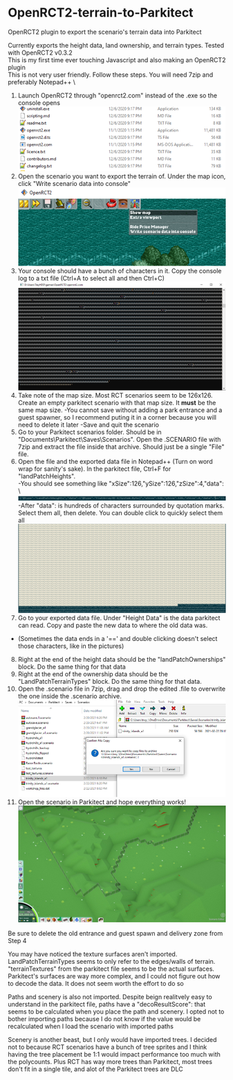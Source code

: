 # OpenRCT2-terrain-to-Parkitect
OpenRCT2 plugin to export the scenario's terrain data into Parkitect

Currently exports the height data, land ownership, and terrain types. Tested with OpenRCT2 v0.3.2 \
This is my first time ever touching Javascript and also making an OpenRCT2 plugin \
This is not very user friendly. Follow these steps. You will need 7zip and preferably Notepad++ \

1. Launch OpenRCT2 through "openrct2.com" instead of the .exe so the console opens
![Launch openrct2.com](exporter1.png)
2. Open the scenario you want to export the terrain of. Under the map icon, click "Write scenario data into console"![Find the plugin under the map icon](exporter2.png)
3. Your console should have a bunch of characters in it. Copy the console log to a txt file (Ctrl+A to select all and then Ctrl+C) ![The exported data](exporter3.png)
4. Take note of the map size. Most RCT scenarios seem to be 126x126. Create an empty parkitect scenario with that map size. It **must** be the same map size.
  -You cannot save without adding a park entrance and a guest spawner, so I recommend puting it in a corner because you will need to delete it later
  -Save and quit the scenario
5. Go to your Parkitect scenarios folder. Should be in "Documents\Parkitect\Saves\Scenarios". Open the .SCENARIO file with 7zip and extract the file inside that archive. Should just be a single "File" file.
6. Open the file and the exported data file in Notepad++ (Turn on word wrap for sanity's sake). In the parkitect file, Ctrl+F for "landPatchHeights".  \
  -You should see something like "xSize":126,"ySize":126,"zSize":4,"data": \  ![Find landPatchHeights](exporter6.png)
  -After "data": is hundreds of characters surrounded by quotation marks. Select them all, then delete. You can double click to quickly select them all  ![Selecting the data](exporter5.png)
7. Go to your exported data file. Under "Height Data" is the data parkitect can read. Copy and paste the new data to where the old data was.
  - (Sometimes the data ends in a '==' and double clicking doesn't select those characters, like in the pictures)
8. Right at the end of the height data should be the "landPatchOwnerships" block. Do the same thing for that data
9. Right at the end of the ownership data should be the "LandPatchTerrainTypes" block. Do the same thing for that data.
10. Open the .scenario file in 7zip, drag and drop the edited .file to overwrite the one inside the .scenario archive.  ![Overwriting with 7zip](exporter7.png)
11. Open the scenario in Parkitect and hope everything works!  ![TrinityIslands](exporter8.jpg)

Be sure to delete the old entrance and guest spawn and delivery zone from Step 4

You may have noticed the texture surfaces aren't imported. LandPatchTerrainTypes seems to only refer to the edges/walls of terrain. 
"terrainTextures" from the parkitect file seems to be the actual surfaces. Parkitect's surfaces are way more complex, and I could not figure out how to decode the data. It does not seem worth the effort to do so

Paths and scenery is also not imported. Despite beign realitvely easy to understand in the parkitect file, paths have a "decoResultScore": that seems to be calculated when you place the path and scenery. I opted not to bother importing paths because I do not know if the value would be recalculated when I load the scenario with imported paths

Scenery is another beast, but I only would have imported trees. I decided not to because RCT scenarios have a bunch of tree sprites and I think having the tree placement be 1:1 would impact performance too much with the polycounts. Plus RCT has way more trees than Parkitect, most trees don't fit in a single tile, and alot of the Parkitect trees are DLC
